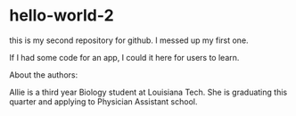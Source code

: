 # hello-world-2
this is my second repository for github. I messed up my first one. 

If I had some code for an app, I could it here for users to learn. 

About the authors: 

Allie is a third year Biology student at Louisiana Tech. She is graduating this quarter and applying to Physician Assistant school. 
